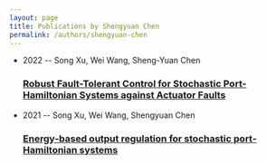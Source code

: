```yaml
---
layout: page
title: Publications by Shengyuan Chen
permalink: /authors/shengyuan-chen
---
```


<ul class="post-list">
<li><span class='post-meta'>2022 -- Song Xu, Wei Wang, Sheng-Yuan Chen</span><h3><a class='post-link' href="{{ site.baseurl }}/robust-fault-tolerant-control-for-stochastic-port-hamiltonian-systems-against-actuator-faults">Robust Fault-Tolerant Control for Stochastic Port-Hamiltonian Systems against Actuator Faults</a></h3></li>
<li><span class='post-meta'>2021 -- Song Xu, Wei Wang, Shengyuan Chen</span><h3><a class='post-link' href="{{ site.baseurl }}/energy-based-output-regulation-for-stochastic-port-hamiltonian-systems">Energy‐based output regulation for stochastic port‐Hamiltonian systems</a></h3></li>

</ul>
